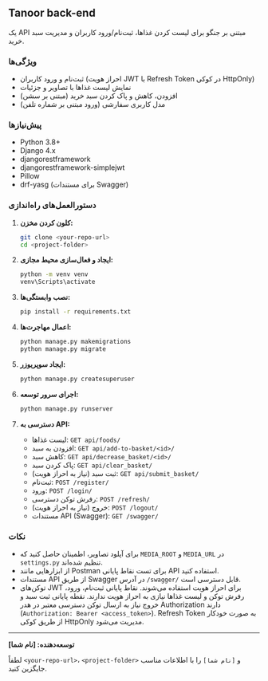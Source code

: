 ## Tanoor back-end

یک API مبتنی بر جنگو برای لیست کردن غذاها، ثبت‌نام/ورود کاربران و مدیریت سبد خرید.

### ویژگی‌ها

- ثبت‌نام و ورود کاربران (احراز هویت JWT با Refresh Token در کوکی HttpOnly)
- نمایش لیست غذاها با تصاویر و جزئیات
- افزودن، کاهش و پاک کردن سبد خرید (مبتنی بر سشن)
- مدل کاربری سفارشی (ورود مبتنی بر شماره تلفن)

### پیش‌نیازها

- Python 3.8+
- Django 4.x
- djangorestframework
- djangorestframework-simplejwt
- Pillow
- drf-yasg (برای مستندات Swagger)

### دستورالعمل‌های راه‌اندازی

1. **کلون کردن مخزن:**
   ```bash
   git clone <your-repo-url>
   cd <project-folder>
   ```

2. **ایجاد و فعال‌سازی محیط مجازی:**
   ```bash
   python -m venv venv
   venv\Scripts\activate
   ```

3. **نصب وابستگی‌ها:**
   ```bash
   pip install -r requirements.txt
   ```

4. **اعمال مهاجرت‌ها:**
   ```bash
   python manage.py makemigrations
   python manage.py migrate
   ```

5. **ایجاد سوپریوزر:**
   ```bash
   python manage.py createsuperuser
   ```

6. **اجرای سرور توسعه:**
   ```bash
   python manage.py runserver
   ```

7. **دسترسی به API:**
   - لیست غذاها: `GET api/foods/`
   - افزودن به سبد: `GET api/add-to-basket/<id>/`
   - کاهش سبد: `GET api/decrease_basket/<id>/`
   - پاک کردن سبد: `GET api/clear_basket/`
   - ثبت سبد (نیاز به احراز هویت): `GET api/submit_basket/`
   - ثبت‌نام: `POST /register/`
   - ورود: `POST /login/`
   - رفرش توکن دسترسی: `POST /refresh/`
   - خروج (نیاز به احراز هویت): `POST /logout/`
   - مستندات API (Swagger): `GET /swagger/`

### نکات

- برای آپلود تصاویر، اطمینان حاصل کنید که `MEDIA_ROOT` و `MEDIA_URL` در `settings.py` تنظیم شده‌اند.
- از ابزارهایی مانند Postman برای تست نقاط پایانی API استفاده کنید.
- مستندات API از طریق Swagger در آدرس `/swagger/` قابل دسترسی است.
- توکن‌های JWT برای احراز هویت استفاده می‌شوند. نقاط پایانی ثبت‌نام، ورود، رفرش توکن و لیست غذاها نیازی به احراز هویت ندارند. نقطه پایانی ثبت سبد و خروج نیاز به ارسال توکن دسترسی معتبر در هدر Authorization دارند (`Authorization: Bearer <access_token>`). Refresh Token به صورت خودکار از طریق کوکی HttpOnly مدیریت می‌شود.

---

**توسعه‌دهنده: [نام شما]**

لطفاً `<your-repo-url>`، `<project-folder>` و `[نام شما]` را با اطلاعات مناسب جایگزین کنید.